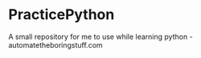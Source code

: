 # PracticePython
A small repository for me to use while learning python - automatetheboringstuff.com
